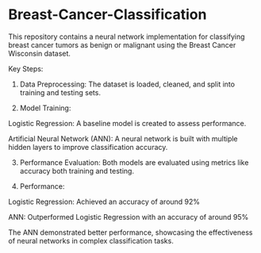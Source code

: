 # Breast-Cancer-Classification

This repository contains a neural network implementation for classifying breast cancer tumors as benign or malignant using the Breast Cancer Wisconsin dataset.

Key Steps:

1) Data Preprocessing: The dataset is loaded, cleaned, and split into training and testing sets.

2) Model Training:

Logistic Regression: A baseline model is created to assess performance.

Artificial Neural Network (ANN): A neural network is built with multiple hidden layers to improve classification accuracy.

3) Performance Evaluation: Both models are evaluated using metrics like accuracy both training and testing.

4) Performance:

Logistic Regression: Achieved an accuracy of around 92% 

ANN: Outperformed Logistic Regression with an accuracy of around 95% 

The ANN demonstrated better performance, showcasing the effectiveness of neural networks in complex classification tasks.



